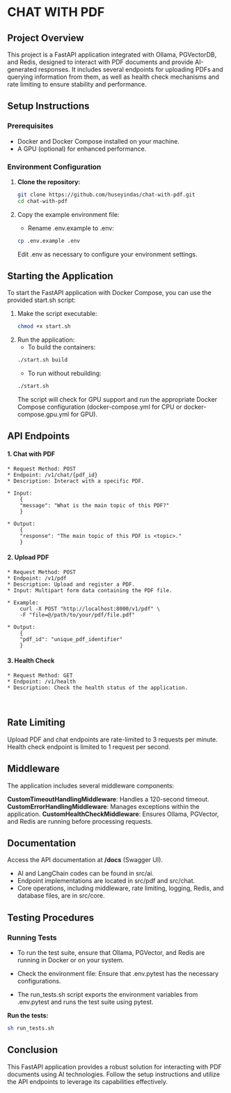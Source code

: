 # CHAT WITH PDF

## Project Overview

This project is a FastAPI application integrated with Ollama, PGVectorDB, and Redis, designed to interact with PDF documents and provide AI-generated responses. It includes several endpoints for uploading PDFs and querying information from them, as well as health check mechanisms and rate limiting to ensure stability and performance.

## Setup Instructions

### Prerequisites

- Docker and Docker Compose installed on your machine.
- A GPU (optional) for enhanced performance.

### Environment Configuration

1. **Clone the repository:**
    ```bash
    git clone https://github.com/huseyindas/chat-with-pdf.git
    cd chat-with-pdf
   ```

2. Copy the example environment file:
    - Rename .env.example to .env:
    ```bash
    cp .env.example .env
    ```
    Edit .env as necessary to configure your environment settings.

## Starting the Application
To start the FastAPI application with Docker Compose, you can use the provided start.sh script:

1. Make the script executable:
    ```bash
    chmod +x start.sh
    ````
2. Run the application:
   - To build the containers:
    ```bash
    ./start.sh build
    ```
   - To run without rebuilding:
    ```bash
    ./start.sh
    ```
    The script will check for GPU support and run the appropriate Docker Compose configuration (docker-compose.yml for CPU or docker-compose.gpu.yml for GPU).

## API Endpoints

#### 1. Chat with PDF
    * Request Method: POST
    * Endpoint: /v1/chat/{pdf_id}
    * Description: Interact with a specific PDF.

    * Input:
        {
        "message": "What is the main topic of this PDF?"
        }

    * Output:
        {
        "response": "The main topic of this PDF is <topic>."
        }


#### 2. Upload PDF
    * Request Method: POST
    * Endpoint: /v1/pdf
    * Description: Upload and register a PDF.
    * Input: Multipart form data containing the PDF file.

    * Example:
        curl -X POST "http://localhost:8000/v1/pdf" \
        -F "file=@/path/to/your/pdf/file.pdf"

    * Output:
        {
        "pdf_id": "unique_pdf_identifier"
        }

#### 3. Health Check
    * Request Method: GET
    * Endpoint: /v1/health
    * Description: Check the health status of the application.

<br>

## Rate Limiting

Upload PDF and chat endpoints are rate-limited to 3 requests per minute.
Health check endpoint is limited to 1 request per second.

## Middleware
The application includes several middleware components:

**CustomTimeoutHandlingMiddleware**: Handles a 120-second timeout.
**CustomErrorHandlingMiddleware**: Manages exceptions within the application.
**CustomHealthCheckMiddleware**: Ensures Ollama, PGVector, and Redis are running before processing requests.

## Documentation
Access the API documentation at **/docs** (Swagger UI).

- AI and LangChain codes can be found in src/ai.
- Endpoint implementations are located in src/pdf and src/chat.
- Core operations, including middleware, rate limiting, logging, Redis, and database files, are in src/core.


## Testing Procedures

### Running Tests

- To run the test suite, ensure that Ollama, PGVector, and Redis are running in Docker or on your system.

- Check the environment file: Ensure that .env.pytest has the necessary configurations.

- The run_tests.sh script exports the environment variables from .env.pytest and runs the test suite using pytest.

**Run the tests:**

```bash
sh run_tests.sh
```

## Conclusion

This FastAPI application provides a robust solution for interacting with PDF documents using AI technologies. Follow the setup instructions and utilize the API endpoints to leverage its capabilities effectively.
